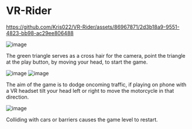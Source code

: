 # VR-Rider

https://github.com/Kris022/VR-Rider/assets/86967871/2d3b18a9-9551-4823-bb98-ac29ee806488



![image](https://github.com/Kris022/VR-Rider/assets/86967871/d72c6e80-e366-4c2f-8575-a84e6c557f95)

The green triangle serves as a cross hair for the camera, point the triangle at the play button, by moving your head, to start the game.

![image](https://github.com/Kris022/VR-Rider/assets/86967871/a6c3c62a-992a-4f5c-bbb8-1843c97e8e7a)
![image](https://github.com/Kris022/VR-Rider/assets/86967871/7129c6fa-8385-4b68-8d89-9ba08195e577)

The aim of the game is to dodge oncoming traffic, if playing on phone with a VR headset tilt your head left or right to move the motorcycle in that direction.

![image](https://github.com/Kris022/VR-Rider/assets/86967871/81d96bd3-17bc-41af-8523-e8f9e9ec4d1e)

Colliding with cars or barriers causes the game level to restart.
